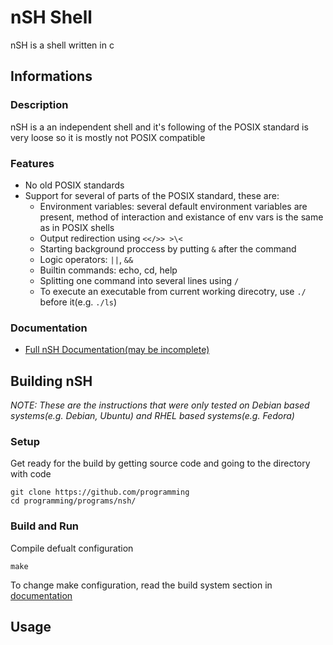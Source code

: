 # nSH Shell
nSH is a shell written in c



## Informations
### Description
nSH is a an independent shell and it's following of the POSIX standard is very loose so it is mostly not POSIX compatible


### Features
* No old POSIX standards
* Support for several of parts of the POSIX standard, these are:
	* Environment variables: several default environment variables are present, method of interaction and existance of env vars is the same as in POSIX shells
	* Output redirection using `<</>> >\<`
	* Starting background proccess by putting `&` after the command
	* Logic operators: `||`, `&&`
	* Builtin commands: echo, cd, help
	* Splitting one command into several lines using `/`
	* To execute an executable from current working direcotry, use `./` before it(e.g. `./ls`)


### Documentation
* [Full nSH Documentation(may be incomplete)](documentation.md)



## Building nSH
*NOTE: These are the instructions that were only tested on Debian based systems(e.g. Debian, Ubuntu) and RHEL based systems(e.g. Fedora)*


### Setup
Get ready for the build by getting source code and going to the directory with code

```
git clone https://github.com/programming
cd programming/programs/nsh/
```


### Build and Run
Compile defualt configuration
```
make
```
To change make configuration, read the build system section in [documentation](documentation.md#build-system)



## Usage